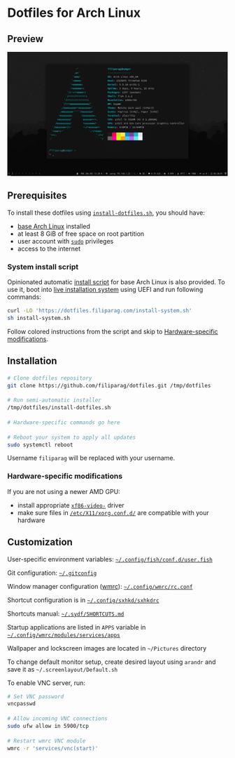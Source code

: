 # Dotfiles for Arch Linux

## Preview

![screenshot](./screenshot.gif "Screenshot showcase made on 2021-01-08")

## Prerequisites

To install these dotfiles using [`install-dotfiles.sh`](./install-dotfiles.sh), you should have:

- [base Arch Linux](https://wiki.archlinux.org/index.php/Installation_guide) installed
- at least 8 GiB of free space on root partition
- user account with [`sudo`](https://wiki.archlinux.org/index.php/Sudo#Example_entries) privileges
- access to the internet

### System install script

Opinionated automatic [install script](./install-system.sh) for base Arch Linux is also provided.
To use it, boot into [live installation system](https://www.archlinux.org/download/) using UEFI and run following commands:
```bash
curl -LO 'https://dotfiles.filiparag.com/install-system.sh'
sh install-system.sh
```
Follow colored instructions from the script and skip to [Hardware-specific modifications](#hardware-specific-modifications).

## Installation

```bash
# Clone dotfiles repository
git clone https://github.com/filiparag/dotfiles.git /tmp/dotfiles

# Run semi-automatic installer
/tmp/dotfiles/install-dotfiles.sh

# Hardware-specific commands go here

# Reboot your system to apply all updates
sudo systemctl reboot
```

Username `filiparag` will be replaced with your username.


### Hardware-specific modifications

If you are not using a newer AMD GPU:

- install appropriate [`xf86-video-`](https://wiki.archlinux.org/index.php?title=Xorg#Driver_installation) driver
- make sure files in [`/etc/X11/xorg.conf.d/`](./etc/X11/xorg.conf.d/) are compatible with your hardware


## Customization

User-specific environment variables: [`~/.config/fish/conf.d/user.fish`](./home/filiparag/.config/fish/conf.d/user.fish)

Git configuration: [`~/.gitconfig`](./home/filiparag/.gitconfig)

Window manager configuration ([wmrc](https://github.com/filiparag/wmrc/)): [`~/.config/wmrc/rc.conf`](./home/filiparag/.config/wmrc/rc.conf)

Shortcut configuration is in [`~/.config/sxhkd/sxhkdrc`](./home/filiparag/.config/sxhkd/sxhkdrc)

Shortcuts manual: [`~/.sydf/SHORTCUTS.md`](./SHORTCUTS.md)

Startup applications are listed in `APPS` variable in [`~/.config/wmrc/modules/services/apps`](./home/filiparag/.config/wmrc/modules/services/apps)

Wallpaper and lockscreen images are located in `~/Pictures` directory

To change default monitor setup, create desired layout using `arandr` and save it as `~/.screenlayout/Default.sh`

To enable VNC server, run:

``` bash
# Set VNC password
vncpasswd

# Allow incoming VNC connections
sudo ufw allow in 5900/tcp

# Restart wmrc VNC module
wmrc -r 'services/vnc(start)'
```